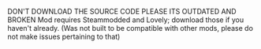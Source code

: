 DON'T DOWNLOAD THE SOURCE CODE PLEASE ITS OUTDATED AND BROKEN
Mod requires Steammodded and Lovely; download those if you haven't already.
(Was not built to be compatible with other mods, please do not make issues pertaining to that)
